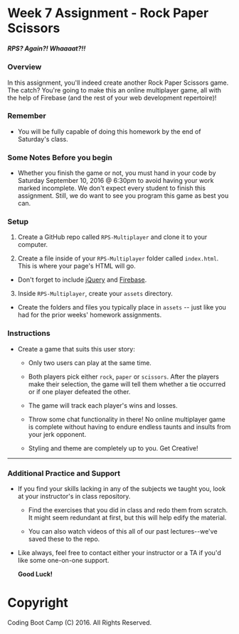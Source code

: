 # Week 7 Assignment - Rock Paper Scissors

##### *RPS? Again?! Whaaaat?!!*

### Overview
In this assignment, you'll indeed create another Rock Paper Scissors game. The catch? You're going to make this an online multiplayer game, all with the help of Firebase (and the rest of your web development repertoire)!

### Remember

* You will be fully capable of doing this homework by the end of Saturday's class.

### Some Notes Before you begin

* Whether you finish the game or not, you must hand in your code by Saturday September 10, 2016 @ 6:30pm to avoid having your work marked incomplete. We don't expect every student to finish this assignment. Still, we do want to see you program this game as best you can.

### Setup
1. Create a GitHub repo called `RPS-Multiplayer` and clone it to your computer.

2. Create a file inside of your `RPS-Multiplayer` folder called `index.html`. This is where your page's HTML will go.
  * Don't forget to include [jQuery](https://code.jquery.com/jquery-2.2.1.min.js) and [Firebase](https://cdn.firebase.com/js/client/2.4.1/firebase.js).

3. Inside `RPS-Multiplayer`, create your `assets` directory.
  * Create the folders and files you typically place in `assets` -- just like you had for the prior weeks' homework assignments.

### Instructions

* Create a game that suits this user story:
  * Only two users can play at the same time.

  * Both players pick either `rock`, `paper` or `scissors`. After the players make their selection, the game will tell them whether a tie occurred or if one player defeated the other.

  * The game will track each player's wins and losses.

  * Throw some chat functionality in there! No online multiplayer game is complete without having to endure endless taunts and insults from your jerk opponent.

  * Styling and theme are completely up to you. Get Creative!

-------

### Additional Practice and Support

* If you find your skills lacking in any of the subjects we taught you, look at your instructor's in class repository. 

  * Find the exercises that you did in class and redo them from scratch. It might seem redundant at first, but this will help edify the material.

  * You can also watch videos of this all of our past lectures--we've saved these to the repo.

* Like always, feel free to contact either your instructor or a TA if you'd like some one-on-one support. 
 
  **Good Luck!**

# Copyright
Coding Boot Camp (C) 2016. All Rights Reserved.


